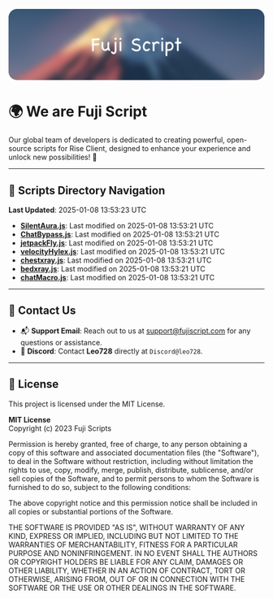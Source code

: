 ![Banner](.github/b.webp)

# 🌍 **We are Fuji Script**

Our global team of developers is dedicated to creating powerful, open-source scripts for Rise Client, designed to enhance your experience and unlock new possibilities! 🌟

---
<!-- SCRIPTS_NAVIGATION_START -->
## 📂 **Scripts Directory Navigation**

**Last Updated**: 2025-01-08 13:53:23 UTC

- **[SilentAura.js](scripts/SilentAura.js)**: Last modified on 2025-01-08 13:53:21 UTC
- **[ChatBypass.js](scripts/ChatBypass.js)**: Last modified on 2025-01-08 13:53:21 UTC
- **[jetpackFly.js](scripts/jetpackFly.js)**: Last modified on 2025-01-08 13:53:21 UTC
- **[velocityHylex.js](scripts/velocityHylex.js)**: Last modified on 2025-01-08 13:53:21 UTC
- **[chestxray.js](scripts/chestxray.js)**: Last modified on 2025-01-08 13:53:21 UTC
- **[bedxray.js](scripts/bedxray.js)**: Last modified on 2025-01-08 13:53:21 UTC
- **[chatMacro.js](scripts/chatMacro.js)**: Last modified on 2025-01-08 13:53:21 UTC

<!-- SCRIPTS_NAVIGATION_END -->

---

## 💬 **Contact Us**  
- 📬 **Support Email**: Reach out to us at [support@fujiscript.com](mailto:support@fujiscript.com) for any questions or assistance.  
- 💬 **Discord**: Contact **Leo728** directly at `Discord@leo728`.

---

## 📜 **License**

This project is licensed under the MIT License.  

**MIT License**  
Copyright (c) 2023 Fuji Scripts  

Permission is hereby granted, free of charge, to any person obtaining a copy of this software and associated documentation files (the "Software"), to deal in the Software without restriction, including without limitation the rights to use, copy, modify, merge, publish, distribute, sublicense, and/or sell copies of the Software, and to permit persons to whom the Software is furnished to do so, subject to the following conditions:  

The above copyright notice and this permission notice shall be included in all copies or substantial portions of the Software.  

THE SOFTWARE IS PROVIDED "AS IS", WITHOUT WARRANTY OF ANY KIND, EXPRESS OR IMPLIED, INCLUDING BUT NOT LIMITED TO THE WARRANTIES OF MERCHANTABILITY, FITNESS FOR A PARTICULAR PURPOSE AND NONINFRINGEMENT. IN NO EVENT SHALL THE AUTHORS OR COPYRIGHT HOLDERS BE LIABLE FOR ANY CLAIM, DAMAGES OR OTHER LIABILITY, WHETHER IN AN ACTION OF CONTRACT, TORT OR OTHERWISE, ARISING FROM, OUT OF OR IN CONNECTION WITH THE SOFTWARE OR THE USE OR OTHER DEALINGS IN THE SOFTWARE.  
